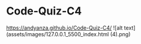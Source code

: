 # Code-Quiz-C4
https://andyanza.github.io/Code-Quiz-C4/
![alt text](assets/images/127.0.0.1_5500_index.html (4).png)

